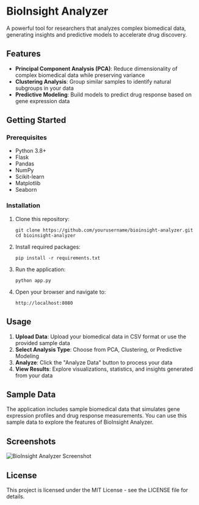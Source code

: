 # BioInsight Analyzer

A powerful tool for researchers that analyzes complex biomedical data, generating insights and predictive models to accelerate drug discovery.

## Features

- **Principal Component Analysis (PCA)**: Reduce dimensionality of complex biomedical data while preserving variance
- **Clustering Analysis**: Group similar samples to identify natural subgroups in your data
- **Predictive Modeling**: Build models to predict drug response based on gene expression data

## Getting Started

### Prerequisites

- Python 3.8+
- Flask
- Pandas
- NumPy
- Scikit-learn
- Matplotlib
- Seaborn

### Installation

1. Clone this repository:
   ```
   git clone https://github.com/yourusername/bioinsight-analyzer.git
   cd bioinsight-analyzer
   ```

2. Install required packages:
   ```
   pip install -r requirements.txt
   ```

3. Run the application:
   ```
   python app.py
   ```

4. Open your browser and navigate to:
   ```
   http://localhost:8080
   ```

## Usage

1. **Upload Data**: Upload your biomedical data in CSV format or use the provided sample data
2. **Select Analysis Type**: Choose from PCA, Clustering, or Predictive Modeling
3. **Analyze**: Click the "Analyze Data" button to process your data
4. **View Results**: Explore visualizations, statistics, and insights generated from your data

## Sample Data

The application includes sample biomedical data that simulates gene expression profiles and drug response measurements. You can use this sample data to explore the features of BioInsight Analyzer.

## Screenshots

![BioInsight Analyzer Screenshot](screenshot.png)

## License

This project is licensed under the MIT License - see the LICENSE file for details.